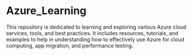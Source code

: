 # Azure_Learning
This repository is dedicated to learning and exploring various Azure cloud services, tools, and best practices. It includes resources, tutorials, and examples to help in understanding how to effectively use Azure for cloud computing, app migration, and performance testing.
